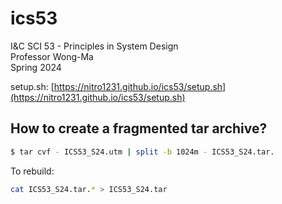 # ics53
I&C SCI 53 - Principles in System Design  
Professor Wong-Ma  
Spring 2024  

setup.sh: [https://nitro1231.github.io/ics53/setup.sh](https://nitro1231.github.io/ics53/setup.sh)


## How to create a fragmented tar archive?
```bash
$ tar cvf - ICS53_S24.utm | split -b 1024m - ICS53_S24.tar.
```

To rebuild:
```bash
cat ICS53_S24.tar.* > ICS53_S24.tar
```

